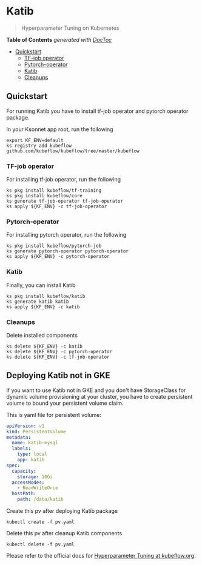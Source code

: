 # Katib

> Hyperparameter Tuning on Kubernetes

<!-- START doctoc generated TOC please keep comment here to allow auto update -->
<!-- DON'T EDIT THIS SECTION, INSTEAD RE-RUN doctoc TO UPDATE -->
**Table of Contents**  *generated with [DocToc](https://github.com/thlorenz/doctoc)*

- [Quickstart](#quickstart)
  - [TF-job operator](#tf-job-operator)
  - [Pytorch-operator](#pytorch-operator)
  - [Katib](#katib)
  - [Cleanups](#cleanups)

<!-- END doctoc generated TOC please keep comment here to allow auto update -->

## Quickstart

For running Katib you have to install tf-job operator and pytorch operator package.

In your Ksonnet app root, run the following

```
export KF_ENV=default
ks registry add kubeflow github.com/kubeflow/kubeflow/tree/master/kubeflow
```

### TF-job operator

For installing tf-job operator, run the following

```
ks pkg install kubeflow/tf-training
ks pkg install kubeflow/core
ks generate tf-job-operator tf-job-operator
ks apply ${KF_ENV} -c tf-job-operator
```

### Pytorch-operator
For installing pytorch operator, run the following

```
ks pkg install kubeflow/pytorch-job
ks generate pytorch-operator pytorch-operator
ks apply ${KF_ENV} -c pytorch-operator
```

### Katib

Finally, you can install Katib

```
ks pkg install kubeflow/katib
ks generate katib katib
ks apply ${KF_ENV} -c katib
```

### Cleanups

Delete installed components

```
ks delete ${KF_ENV} -c katib
ks delete ${KF_ENV} -c pytorch-operator
ks delete ${KF_ENV} -c tf-job-operator
```

## Deploying Katib not in GKE

If you want to use Katib not in GKE and you don't have StorageClass for dynamic volume provisioning at your cluster, you have to create persistent volume to bound your persistent volume claim.

This is yaml file for persistent volume:

```yaml
apiVersion: v1
kind: PersistentVolume
metadata:
  name: katib-mysql
  labels:
    type: local
    app: katib
spec:
  capacity:
    storage: 10Gi
  accessModes:
    - ReadWriteOnce
  hostPath:
    path: /data/katib
```

Create this pv after deploying Katib package

```
kubectl create -f pv.yaml
```

Delete this pv after cleanup Katib components

```
kubectl delete -f pv.yaml
```

Please refer to the official docs for
[Hyperparameter Tuning at kubeflow.org](https://www.kubeflow.org/docs/guides/components/hyperparameter/).
